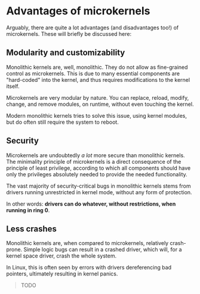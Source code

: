 Advantages of microkernels
==========================

Arguably, there are quite a lot advantages (and disadvantages too!) of microkernels. These will briefly be discussed here:

Modularity and customizability
------------------------------

Monolithic kernels are, well, monolithic. They do not allow as fine-grained control as microkernels. This is due to many essential components are "hard-coded" into the kernel, and thus requires modifications to the kernel itself.

Microkernels are very modular by nature. You can replace, reload, modify, change, and remove modules, on runtime, without even touching the kernel.

Modern monolithic kernels tries to solve this issue, using kernel modules, but do often still require the system to reboot.

Security
--------

Microkernels are undoubtedly _a lot_ more secure than monolithic kernels. The minimality principle of microkernels is a direct consequence of the principle of least privilege, according to which all components should have only the privileges absolutely needed to provide the needed functionality.

The vast majority of security-critical bugs in monolithic kernels stems from drivers running unrestricted in kernel mode, without any form of protection.

In other words: **drivers can do whatever, without restrictions, when running in ring 0**.

Less crashes
------------

Monolithic kernels are, when compared to microkernels, relatively crash-prone. Simple logic bugs can result in a crashed driver, which will, for a kernel space driver, crash the whole system.

In Linux, this is often seen by errors with drivers dereferencing bad pointers, ultimately resulting in kernel panics.

> TODO
